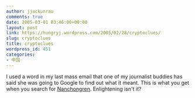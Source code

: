```yaml
---
author: jjackunrau
comments: true
date: 2005-03-01 03:46:00+00:00
layout: post
link: https://hungryj.wordpress.com/2005/02/28/cryptoclues/
slug: cryptoclues
title: cryptoclues
wordpress_id: 451
categories:
- 中国
---
```


I used a word in my last mass email that one of my journalist buddies has said she was going to Google to find out what it meant.  This is what you get when you search for [Nanchongren](http://big5.xinhuanet.com/gate/big5/forum.xinhuanet.com/bbsui.jsp?id=nanchongren).  Enlightening isn't it?
